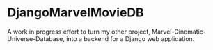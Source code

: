 # DjangoMarvelMovieDB
A work in progress effort to turn my other project, Marvel-Cinematic-Universe-Database, into a backend for a Django web application.
